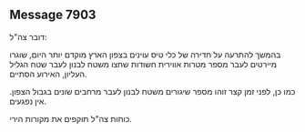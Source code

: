 ## Message 7903

דובר צה"ל:

בהמשך להתרעה על חדירה של כלי טיס עוינים בצפון הארץ מוקדם יותר היום, שוגרו מיירטים לעבר מספר מטרות אווירית חשודות שחצו משטח לבנון לעבר שטח הגליל העליון, האירוע הסתיים.

כמו כן, לפני זמן קצר זוהו מספר שיגורים משטח לבנון לעבר מרחבים שונים בגבול הצפון. אין נפגעים.

כוחות צה"ל תוקפים את מקורות הירי.

